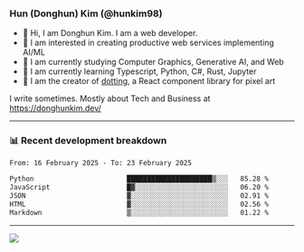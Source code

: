 ### Hun (Donghun) Kim (@hunkim98)

- 👋 Hi, I am Donghun Kim. I am a web developer. 
- 🤔 I am interested in creating productive web services implementing AI/ML
- 🔭 I am currently studying Computer Graphics, Generative AI, and Web 
- 🌱 I am currently learning Typescript, Python, C#, Rust, Jupyter
- 🎨 I am the creator of [dotting](https://github.com/hunkim98/dotting), a React component library for pixel art

I write sometimes. Mostly about Tech and Business at https://donghunkim.dev/

---
### 📊 Recent development breakdown
<!--START_SECTION:waka-->

```txt
From: 16 February 2025 - To: 23 February 2025

Python                       █████████████████████▒░░░   85.28 %
JavaScript                   █▓░░░░░░░░░░░░░░░░░░░░░░░   06.20 %
JSON                         ▓░░░░░░░░░░░░░░░░░░░░░░░░   02.91 %
HTML                         ▓░░░░░░░░░░░░░░░░░░░░░░░░   02.56 %
Markdown                     ▒░░░░░░░░░░░░░░░░░░░░░░░░   01.22 %
```

<!--END_SECTION:waka-->
---

<!-- <div align='center'> -->
  <img align="center" src="https://github-readme-stats.vercel.app/api?username=hunkim98&theme=dark&show_icons=true"/>
<!-- </div> -->
<!--
**hunkim98/hunkim98** is a ✨ _special_ ✨ repository because its `README.md` (this file) appears on your GitHub profile.

Here are some ideas to get you started:

- 🔭 I’m currently working on ...
- 🌱 I’m currently learning ...
- 👯 I’m looking to collaborate on ...
- 🤔 I’m looking for help with ...
- 💬 Ask me about ...
- 📫 How to reach me: ...
- 😄 Pronouns: ...
- ⚡ Fun fact: ...
-->
